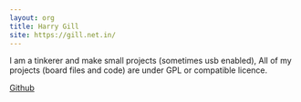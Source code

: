 ```yaml
---
layout: org
title: Harry Gill
site: https://gill.net.in/
---
```


I am a tinkerer and make small projects (sometimes usb enabled), All of my projects (board files and code) are under GPL or compatible licence.

[Github](https://github.com/mygnu)
